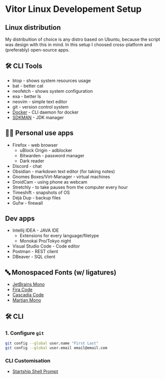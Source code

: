 # Vitor Linux Developement Setup

## Linux distribution

My distribuition of choice is any distro based on Ubuntu, because the script was design with this in mind. In this setup I choosed cross-platform and (preferably) open-source apps.

## 🛠️ CLI Tools

- btop - shows system resources usage
- bat - better cat
- neofetch - shows system configuration
- exa - better ls
- neovim - simple text editor
- git - version control system
- [Docker](https://docs.docker.com/engine/install/ubuntu/) - CLI daemon for docker
- [SDKMAN](https://sdkman.io/) - JDK manager

## 👨‍💻 Personal use apps

- Firefox - web browser
  - uBlock Origin - adblocker
  - Bitwarden - password manager
  - Dark reader
- Discord - chat
- Obsidian - markdown text editor (for taking notes)
- Gnomes Boxes/Virt-Manager - virtual machines
- DroidCam - using phone as webcam
- Stretchly - to take pauses from the computer every hour
- Timeshift - snapshots of OS
- Déjà Dup - backup files
- Gufw - firewall

## Dev apps

- Intellij IDEA - JAVA IDE
  - Extensions for every language/filetype
  - Monokai Pro/Tokyo night
- Visual Studio Code - Code editor
- Postman - REST client
- DBeaver - SQL client

## 🔤 Monospaced Fonts (w/ ligatures)

- [JetBrains Mono](https://www.jetbrains.com/lp/mono/)
- [Fira Code](https://github.com/tonsky/FiraCode)
- [Cascadia Code](https://github.com/microsoft/cascadia-code/releases)
- [Martian Mono](https://fonts.google.com/specimen/Martian+Mono)

## 🛠 CLI

### 1. Configure `git`

```sh
git config --global user.name "First Last"
git config --global user.email email@email.com
```

### CLI Customisation

- [Startship Shell Prompt](https://starship.rs/)

